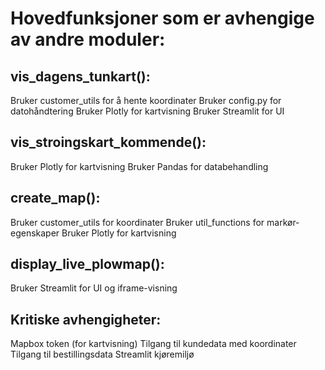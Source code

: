 # Hovedfunksjoner som er avhengige av andre moduler:

## vis_dagens_tunkart():
Bruker customer_utils for å hente koordinater
Bruker config.py for datohåndtering
Bruker Plotly for kartvisning
Bruker Streamlit for UI

## vis_stroingskart_kommende():
Bruker Plotly for kartvisning
Bruker Pandas for databehandling

## create_map():
Bruker customer_utils for koordinater
Bruker util_functions for markør-egenskaper
Bruker Plotly for kartvisning

## display_live_plowmap():
Bruker Streamlit for UI og iframe-visning

## Kritiske avhengigheter:
Mapbox token (for kartvisning)
Tilgang til kundedata med koordinater
Tilgang til bestillingsdata
Streamlit kjøremiljø
